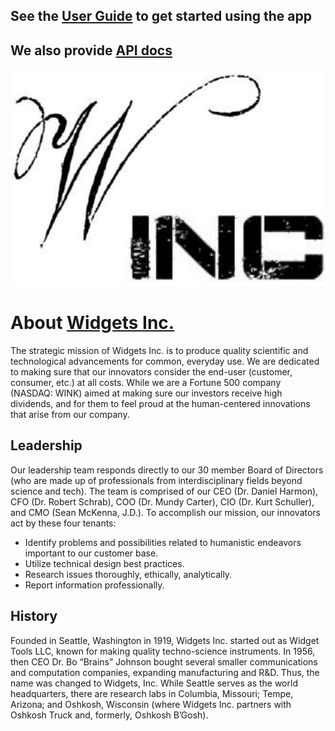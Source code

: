 ## See the [User Guide](techinicalDocumentation.md) to get started using the app

## We also provide [API docs](procedualDocumentation.md)
![](img/widgits.png)

# About [Widgets Inc.](copyright.md)

The strategic mission of Widgets Inc. is to produce quality scientific and technological 
advancements for common, everyday use. We are dedicated to making sure that our innovators 
consider the end-user (customer, consumer, etc.) at all costs. While we are a Fortune 500 company 
(NASDAQ: WINK) aimed at making sure our investors receive high dividends, and for them to feel 
proud at the human-centered innovations that arise from our company.

## Leadership
Our leadership team responds directly to our 30 member Board of Directors (who are made up of 
professionals from interdisciplinary fields beyond science and tech). The team is comprised of our 
CEO (Dr. Daniel Harmon), CFO (Dr. Robert Schrab), COO (Dr. Mundy Carter), CIO (Dr. Kurt 
Schuller), and CMO (Sean McKenna, J.D.). 
To accomplish our mission, our innovators act by these four tenants:

* Identify problems and possibilities related to humanistic endeavors important to our 
customer base. 
* Utilize technical design best practices. 
* Research issues thoroughly, ethically, analytically. 
* Report information professionally.

## History

Founded in Seattle, Washington in 1919, Widgets Inc. started out as Widget Tools LLC, known for 
making quality techno-science instruments. In 1956, then CEO Dr. Bo “Brains” Johnson bought 
several smaller communications and computation companies, expanding manufacturing and R&D.
Thus, the name was changed to Widgets, Inc. While Seattle serves as the world headquarters, there 
are research labs in Columbia, Missouri; Tempe, Arizona; and Oshkosh, Wisconsin (where Widgets 
Inc. partners with Oshkosh Truck and, formerly, Oshkosh B’Gosh).